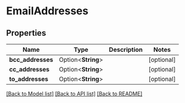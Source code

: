 # EmailAddresses

## Properties

Name | Type | Description | Notes
------------ | ------------- | ------------- | -------------
**bcc_addresses** | Option<**String**> |  | [optional]
**cc_addresses** | Option<**String**> |  | [optional]
**to_addresses** | Option<**String**> |  | [optional]

[[Back to Model list]](../README.md#documentation-for-models) [[Back to API list]](../README.md#documentation-for-api-endpoints) [[Back to README]](../README.md)


